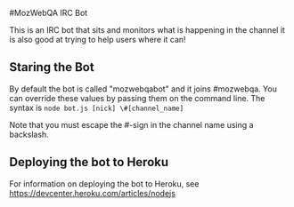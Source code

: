 #MozWebQA IRC Bot

This is an IRC bot that sits and monitors what is happening in the channel it is also good at trying to help users where it can!

## Staring the Bot
By default the bot is called "mozwebqabot" and it joins #mozwebqa. You can override these values by passing them on the command line.
The syntax is ```node bot.js [nick] \#[channel_name]```

Note that you must escape the #-sign in the channel name using a backslash.

## Deploying the bot to Heroku
For information on deploying the bot to Heroku, see https://devcenter.heroku.com/articles/nodejs
